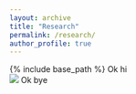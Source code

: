 ```yaml
---
layout: archive
title: "Research"
permalink: /research/
author_profile: true
---
```


{% include base_path %}
Ok hi
<br/><img src='/images/500x300.png'>
Ok bye